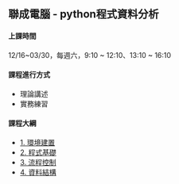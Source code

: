 ## 聯成電腦 - python程式資料分析

#### 上課時間

12/16~03/30，每週六，9:10 ~ 12:10、13:10 ~ 16:10

#### 課程進行方式

- 理論講述
- 實務練習

#### 課程大綱
- [1. 環境建置](http://mirdex.github.io/Python__20231223/1.%20environment.slides.html)
- [2. 程式基礎](http://mirdex.github.io/Python__20231223/2.%20basic%20concept.slides.html)
- [3. 流程控制](http://mirdex.github.io/Python__20231223/3.%20流程控制_Q.slides.html)
- [4. 資料結構](http://mirdex.github.io/Python__20231223/4.%20資料結構_Q.slides.html)

